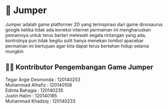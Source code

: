 # :runner: Jumper 
Jumper adalah game platformer 2D yang terinspirasi dari game dinosaurus google ketika tidak ada koneksi internet
permainan ini mengharuskan pemainnya untuk terus berlari melewati segala rintangan yang ada, kontrolnya pun tidak begitu sulit hanya menekan tombol spacebar
permainan ini bertujuan agar kita dapat terus bertahan hidup selama mungkin 

## :technologist: Kontributor Pengembangan Game Jumper
Tegar Argie Desmonda : 120140253 <br />
Muhammad Alhafiz     : 120140108 <br />
Edinta Bahagia       : 120140235 <br />
Justin Halim         : 120140185 <br />
Muhammad Khadziq     : 120140233
